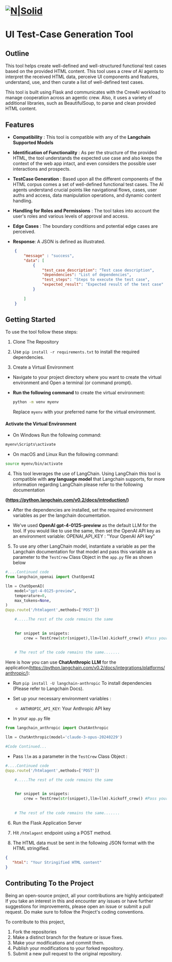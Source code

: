 # [![N|Solid](https://static.wixstatic.com/media/8490f3_c39f7a1fe2684c5181ac6b59efc252b0~mv2.png/v1/fill/w_89,h_90,al_c,lg_1,q_85,enc_auto/8490f3_c39f7a1fe2684c5181ac6b59efc252b0~mv2.png)](https://www.devzery.com/) 

# UI Test-Case Generation Tool


## Outline

This tool helps create well-defined and well-structured functional test cases based on the provided HTML content. This tool uses a crew of AI agents to interpret the received HTML data, perceive UI components and features, understand, use, and then curate a list of well-defined test cases. 

This tool is built using Flask and communicates with the CrewAI workload to manage cooperation across an agentic crew. Also, it uses a variety of additional libraries, such as BeautifulSoup, to parse and clean provided HTML content.


## Features

- **Compatibility** : This tool is compatible with any of the **Langchain Supported Models**

- **Identification of Functionality** : As per the structure of the provided HTML, the tool understands the expected use case and also keeps the context of the web app intact, and even considers the possible user interactions and prospects.

- **TestCase Generation** : Based upon all the different components of the HTML corpus comes a set of well-defined functional test cases. The AI agents understand crucial points like navigational flows, cases, user auths and access, data manipulation operations, and dynamic content handling.

- **Handling for Roles and Permissions** : The tool takes into account the user's roles and various levels of approval and access.

- **Edge Cases** : The boundary conditions and potential edge cases are perceived.

- **Response**: A JSON is defined as illustrated. 

```json
    {
        "message" : "success",
        "data": [
            {
                "test_case_description": "Test case description",
                "dependencies": "List of dependencies",
                "test_steps": "Steps to execute the test case",
                "expected_result": "Expected result of the test case"
            }
            
        ]
    } 
```


## Getting Started

To use the tool follow these steps:

1. Clone The Repository

2. Use `pip install -r requirements.txt` to install the required dependencies.


3. Create a Virtual Environment

- Navigate to your project directory where you want to create the virtual environment and Open a terminal (or command prompt).

- **Run the following command** to create the virtual environment:

    ```bash
    python -m venv myenv
    ```

    Replace `myenv` with your preferred name for the virtual environment.

 #### Activate the Virtual Environment

- On Windows
Run the following command:

```bash
myenv\Scripts\activate
```
- On macOS and Linux
Run the following command:

```bash
source myenv/bin/activate
```


4. This tool leverages the use of LangChain. Using LangChain this tool is compatible with **any language model** that Langchain supports, for more information regarding LangChain please refer to the following documentation

**(https://python.langchain.com/v0.2/docs/introduction/)**


- After the dependencies are installed, set the required environment variables as per the langchain documentation.

- We've used **OpenAI gpt-4-0125-preview** as the default LLM for the tool. If you would like to use the same, then set the OpenAI API key as an environment variable:
OPENAI_API_KEY : "Your OpenAI API key" 


5. To use any other LangChain model, instantiate a variable as per the Langchain documentation for that model and pass this variable as a parameter to the `TestCrew` Class Object in the `app.py` file as shown below


```python
#....Continued code 
from langchain_openai import ChatOpenAI

llm = ChatOpenAI(
    model="gpt-4-0125-preview",
    temperature=0,
    max_tokens=None,
)
@app.route('/htmlagent',methods=['POST'])

    #.....The rest of the code remains the same
    

    for snippet in snippets:
        crew = TestCrew(str(snippet),llm=llm).kickoff_crew() #Pass your llm here
        
        
    # The rest of the code remains the same.......
```


Here is how you can use **ChatAnthropic LLM** for the application(https://python.langchain.com/v0.2/docs/integrations/platforms/anthropic/):


- Run `pip install -U langchain-anthropic` To install dependencies (Please refer to Langchain Docs).

- Set up your necessary environment variables :
   - `ANTHROPIC_API_KEY`: Your Anthropic API key

- In your `app.py` file 

```python
from langchain_anthropic import ChatAnthropic

llm = ChatAnthropic(model='claude-3-opus-20240229')

#Code Continued...
```

- Pass `llm` as a parameter in the `TestCrew` Class Object :

```python
#....Continued code 
@app.route('/htmlagent',methods=['POST'])

    #.....The rest of the code remains the same
    

    for snippet in snippets:
        crew = TestCrew(str(snippet),llm=llm).kickoff_crew() #Pass your LLM here
        
        
    # The rest of the code remains the same.......
```

6. Run the Flask Application Server 

7. Hit `/htmlagent` endpoint using a POST method.

8. The HTML data must be sent in the following JSON format with the HTML stringified.

 ```json
 {
    "html": "Your Stringified HTML content"
 }
 ```

## Contributing To the Project

Being an open-source project, all your contributions are highly anticipated! If you take an interest in this and encounter any issues or have further suggestions for improvements, please open an issue or submit a pull request. Do make sure to follow the Project's coding conventions.

To contribute to this project,

1. Fork the repositories
2. Make a distinct branch for the feature or issue fixes.
3. Make your modifications and commit them.
4. Publish your modifications to your forked repository.
5. Submit a new pull request to the original repository.
